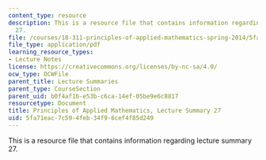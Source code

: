 ```yaml
---
content_type: resource
description: This is a resource file that contains information regarding lecture summary
  27.
file: /courses/18-311-principles-of-applied-mathematics-spring-2014/5fa71eac7c594feb34f96cef4f85d249_MIT18_311S14_Lecture27.pdf
file_type: application/pdf
learning_resource_types:
- Lecture Notes
license: https://creativecommons.org/licenses/by-nc-sa/4.0/
ocw_type: OCWFile
parent_title: Lecture Summaries
parent_type: CourseSection
parent_uid: b0f4af16-e53b-c6ca-14ef-05be9e6c8817
resourcetype: Document
title: Principles of Applied Mathematics, Lecture Summary 27
uid: 5fa71eac-7c59-4feb-34f9-6cef4f85d249
---
```

This is a resource file that contains information regarding lecture summary 27.